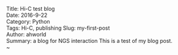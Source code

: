 Title: Hi-C test blog  
Date: 2016-9-22  
Category: Python  
Tags: Hi-C, publishing
Slug: my-first-post  
Author: ahworld  
Summary: a blog for NGS interaction
This is a test of my  blog post.  
~ 
